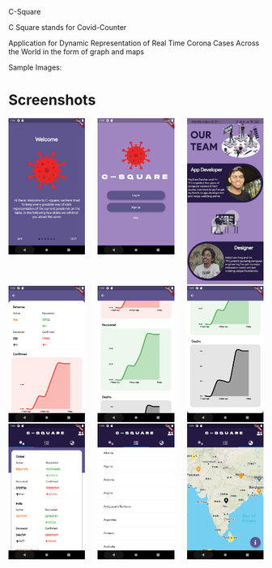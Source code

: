 C-Square

C Square stands for Covid-Counter

Application for Dynamic Representation of Real Time Corona Cases Across the World in the form of graph and maps

Sample Images:

# Screenshots

<div style="display: flex; flex-wrap: wrap; justify-content: space-between;">

  <!-- Row 1 -->
  <div style="flex-basis: 30%;">
    <img src="Screenshots/Carosel.png" width="100%" alt="Carosel">
  </div>

  <div style="flex-basis: 30%;">
    <img src="Screenshots/Welcome.png" width="100%" alt="Welcome">
  </div>

  <div style="flex-basis: 30%;">
    <img src="Screenshots/about.jpeg" width="100%" alt="About">
  </div>

  <!-- Row 2 -->
  <div style="flex-basis: 30%;">
    <img src="Screenshots/graph1.png" width="100%" alt="Graph 1">
  </div>

  <div style="flex-basis: 30%;">
    <img src="Screenshots/graph2.png" width="100%" alt="Graph 2">
  </div>

  <div style="flex-basis: 30%;">
    <img src="Screenshots/graph3.png" width="100%" alt="Graph 3">
  </div>

  <!-- Row 3 -->
  <div style="flex-basis: 30%;">
    <img src="Screenshots/home.png" width="100%" alt="Home">
  </div>

  <div style="flex-basis: 30%;">
    <img src="Screenshots/list.png" width="100%" alt="List">
  </div>

  <div style="flex-basis: 30%;">
    <img src="Screenshots/map.png" width="100%" alt="Map 1">
  </div>


</div>
